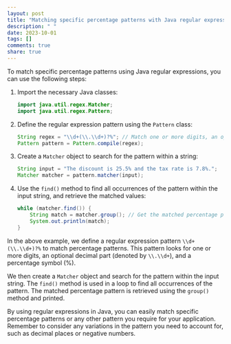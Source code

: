 ```yaml
---
layout: post
title: "Matching specific percentage patterns with Java regular expressions"
description: " "
date: 2023-10-01
tags: []
comments: true
share: true
---
```


To match specific percentage patterns using Java regular expressions, you can use the following steps:

1. Import the necessary Java classes:
   ```java
   import java.util.regex.Matcher;
   import java.util.regex.Pattern;
   ```

2. Define the regular expression pattern using the `Pattern` class:
   ```java
   String regex = "\\d+(\\.\\d+)?%"; // Match one or more digits, an optional decimal part, and a percentage symbol
   Pattern pattern = Pattern.compile(regex);
   ```

3. Create a `Matcher` object to search for the pattern within a string:
   ```java
   String input = "The discount is 25.5% and the tax rate is 7.8%.";
   Matcher matcher = pattern.matcher(input);
   ```

4. Use the `find()` method to find all occurrences of the pattern within the input string, and retrieve the matched values:
   ```java
   while (matcher.find()) {
       String match = matcher.group(); // Get the matched percentage pattern
       System.out.println(match);
   }
   ```

In the above example, we define a regular expression pattern `\\d+(\\.\\d+)?%` to match percentage patterns. This pattern looks for one or more digits, an optional decimal part (denoted by `\\.\\d+`), and a percentage symbol (%).

We then create a `Matcher` object and search for the pattern within the input string. The `find()` method is used in a loop to find all occurrences of the pattern. The matched percentage pattern is retrieved using the `group()` method and printed.

By using regular expressions in Java, you can easily match specific percentage patterns or any other pattern you require for your application. Remember to consider any variations in the pattern you need to account for, such as decimal places or negative numbers.
